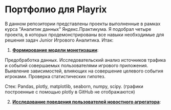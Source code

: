 # Портфолио для Playrix

В данном репозитории представлены проекты выполненные в рамках курса "Аналитик данных" Яндекс.Практикума. Я подобрал четыре проекта, в которых продемонстрированы все навыки необходимые для решения задач Junior Игрового Аналитика. Итак:

1. [**Формирование модели монетизации**](https://github.com/MaFluer/Playrix_interview_projects/blob/main/%D0%A4%D0%BE%D1%80%D0%BC%D0%B8%D1%80%D0%BE%D0%B2%D0%B0%D0%BD%D0%B8%D0%B5%20%D0%BC%D0%BE%D0%B4%D0%B5%D0%BB%D0%B8%20%D0%BC%D0%BE%D0%BD%D0%B5%D1%82%D0%B8%D0%B7%D0%B0%D1%86%D0%B8%D0%B8/12.%20Formation_of_a_monetization_model.ipynb): 

Предобработка данных. Исследовательский анализ источников трафика и событий совершаемых пользователями игрового приложения. Выявление зависимостей, влияющих на совершение целевого события игроками. Проверка статистических гипотез. 

Стек: Pandas, plotly, matplotlib, seaborn, numpy, scipy. (графики построенные с помощью plotly в GitHub не отображаются)

2. [**Исследование поведения пользователей новостного агрегатора**](https://public.tableau.com/profile/vladislav.shag#!/vizhome/Praktikumproject/Dashboard1?publish=yes):
